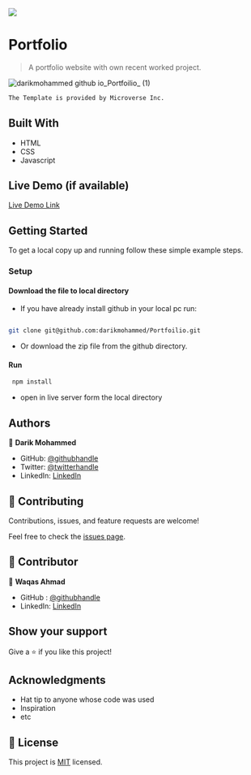 ![](https://img.shields.io/badge/Microverse-blueviolet)

# Portfolio

> A portfolio website with own recent worked project.

![darikmohammed github io_Portfoilio_ (1)](https://user-images.githubusercontent.com/56404835/166323617-8cadd3d1-e39e-4938-85df-b13770eb2012.png)

```sh
The Template is provided by Microverse Inc. 
```

## Built With

- HTML
- CSS
- Javascript

## Live Demo (if available)

[Live Demo Link](https://darikmohammed.github.io/Portfoilio/)

## Getting Started

To get a local copy up and running follow these simple example steps.

### Setup
#### Download the file to local directory
- If you have already install github in your local pc run:

```sh

git clone git@github.com:darikmohammed/Portfoilio.git

```
- Or download the zip file from the github directory. 

#### Run

```sh
 npm install
```

- open in live server form the local directory

## Authors

👤 **Darik Mohammed**

- GitHub: [@githubhandle](https://github.com/darikmohammed)
- Twitter: [@twitterhandle](https://twitter.com/r_darik)
- LinkedIn: [LinkedIn](https://www.linkedin.com/in/darik-mohammed-57352120b/)

## 🤝 Contributing

Contributions, issues, and feature requests are welcome!

Feel free to check the [issues page](../../issues/).

## 🤝 Contributor

👤 **Waqas Ahmad**

- GitHub : [@githubhandle](https://github.com/waqaskanju)
- LinkedIn: [LinkedIn](https://www.linkedin.com/in/waqaskanju/)

## Show your support

Give a ⭐️ if you like this project!

## Acknowledgments

- Hat tip to anyone whose code was used
- Inspiration
- etc

## 📝 License

This project is [MIT](./MIT.md) licensed.
